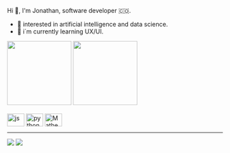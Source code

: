 Hi 👋, I'm Jonathan, software developer 🇨🇴.

- 🔭 interested in artificial intelligence and data science.
- 🌱 i´m currently learning UX/UI.

<div>
  <img height="150em" src="https://github-readme-stats.vercel.app/api?username=jtndavid&show_icons=true&theme=codeSTACKr&include_all_commits=true&count_private=true"/>
  <img height="150em" src="https://github-readme-stats.vercel.app/api/top-langs/?username=jtndavid&layout=compact&langs_count=16&theme=codeSTACKr"/>
</div>

<div style="display: inline_block"><br>
  <img align="center" alt="js" height="30" width="40" src="https://cdn.jsdelivr.net/gh/devicons/devicon/icons/javascript/javascript-original.svg">
  <img align="center" alt="python" height="30" width="40" src="https://cdn.jsdelivr.net/gh/devicons/devicon/icons/python/python-original.svg">
  <img align="center" alt="Matheus-HTML" height="30" width="40" src="https://cdn.jsdelivr.net/gh/devicons/devicon/icons/java/java-original.svg">
  
</div>

---
<div>
  <a href="https://www.instagram.com/jtndavid/" target="_blank"><img src="https://img.shields.io/badge/Instagram-E4405F?style=for-the-badge&logo=instagram&logoColor=white" target="_blank"></a>
  <a href="https://www.linkedin.com/in/jtndavid/" target="_blank"><img src="https://img.shields.io/badge/LinkedIn-0077B5?style=for-the-badge&logo=linkedin&logoColor=white" target="_blank"></a>
</div>
